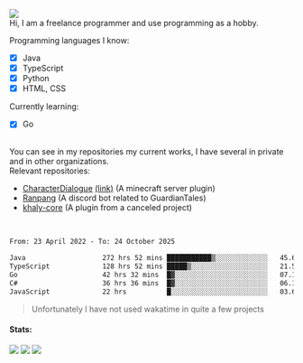 ![](https://komarev.com/ghpvc/?username=iAtog&color=brightgreen) <br>
Hi, I am a freelance programmer and use programming as a hobby.<br>

Programming languages I know:
- [x] Java
- [x] TypeScript
- [x] Python
- [x] HTML, CSS

Currently learning:
- [x] Go
<br>
You can see in my repositories my current works, I have several in private and in other organizations.<br>
Relevant repositories:<br>

* [CharacterDialogue](https://github.com/iAtog/character-dialogue) [(link)](https://www.spigotmc.org/resources/95868/) (A minecraft server plugin)
* [Ranpang](https://github.com/iAtog/Ranpang) (A discord bot related to GuardianTales)
* [khaly-core](https://github.com/KhalyRPG/rpg) (A plugin from a canceled project)
<br>

<!--START_SECTION:waka-->

```txt
From: 23 April 2022 - To: 24 October 2025

Java                   272 hrs 52 mins ███████████▒░░░░░░░░░░░░░   45.68 %
TypeScript             128 hrs 52 mins █████▒░░░░░░░░░░░░░░░░░░░   21.57 %
Go                     42 hrs 32 mins  █▓░░░░░░░░░░░░░░░░░░░░░░░   07.12 %
C#                     36 hrs 36 mins  █▓░░░░░░░░░░░░░░░░░░░░░░░   06.13 %
JavaScript             22 hrs          █░░░░░░░░░░░░░░░░░░░░░░░░   03.68 %
```

<!--END_SECTION:waka-->
> Unfortunately I have not used wakatime in quite a few projects
#### Stats:
![](https://github-profile-summary-cards.vercel.app/api/cards/profile-details?username=iAtog&theme=github_dark)
![](https://github-profile-summary-cards.vercel.app/api/cards/stats?username=iAtog&theme=github_dark)
![](https://github-profile-summary-cards.vercel.app/api/cards/repos-per-language?username=iAtog&theme=github_dark) 
